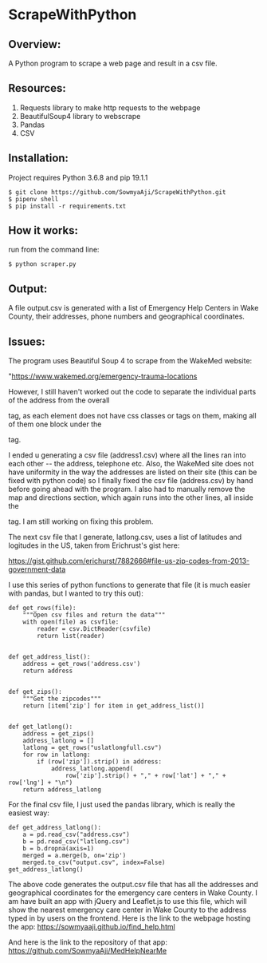 # ScrapeWithPython

## Overview:

A Python program to scrape a web page and result in a csv file. 

## Resources:

1. Requests library to make http requests to the webpage
2. BeautifulSoup4 library to webscrape
3. Pandas
3. CSV

## Installation:
Project requires Python 3.6.8 and pip 19.1.1

```
$ git clone https://github.com/SowmyaAji/ScrapeWithPython.git
$ pipenv shell
$ pip install -r requirements.txt

```
## How it works:

run from the command line:

```
$ python scraper.py

```

## Output:

A file output.csv is generated with a list of Emergency Help Centers in Wake County, their addresses,
phone numbers and geographical coordinates. 

## Issues:

The program uses Beautiful Soup 4 to scrape from the WakeMed website:

"https://www.wakemed.org/emergency-trauma-locations

However, I still haven't worked out the code to separate the individual parts of the address from
the overall <p> tag, as each element does not have css classes or tags on them, making all of them one 
block under the <p> tag. 

I ended u generating a csv file (address1.csv) where all the lines ran into each other -- the address, telephone etc. Also, the WakeMed site does not have uniformity in the way the addresses are listed on their site (this can be fixed with python code) so 
I finally fixed the csv file (address.csv) by hand before going ahead with the program. I also had to manually remove the map and directions section, which again runs into the other lines, all inside the <p> tag. I am still working on fixing this problem.


The next csv file that I generate, latlong.csv, uses a list of latitudes and logitudes in the US, taken from Erichrust's gist here:

https://gist.github.com/erichurst/7882666#file-us-zip-codes-from-2013-government-data

I use this series of python functions to generate that file (it is much easier with pandas, but I wanted to try this out):

```
def get_rows(file):
    """Open csv files and return the data"""
    with open(file) as csvfile:
        reader = csv.DictReader(csvfile)
        return list(reader)


def get_address_list():
    address = get_rows('address.csv')
    return address


def get_zips():
    """Get the zipcodes"""
    return [item['zip'] for item in get_address_list()]


def get_latlong():
    address = get_zips()
    address_latlong = []
    latlong = get_rows("uslatlongfull.csv")
    for row in latlong:
        if (row['zip']).strip() in address:
            address_latlong.append(
                row['zip'].strip() + "," + row['lat'] + "," + row['lng'] + "\n")
    return address_latlong
```

For the final csv file, I just used the pandas library, which is really the easiest way:


```
def get_address_latlong():
    a = pd.read_csv("address.csv")
    b = pd.read_csv("latlong.csv")
    b = b.dropna(axis=1)
    merged = a.merge(b, on='zip')
    merged.to_csv("output.csv", index=False)
get_address_latlong()

```

The above code generates the output.csv file that has all the addresses and geographical coordinates for the emergency care centers in Wake County. I am have built an app with jQuery and Leaflet.js to use this file, which will show the nearest emergency care center in Wake County to the address typed in by users on the frontend. Here is the link to the webpage hosting the app: https://sowmyaaji.github.io/find_help.html

And here is the link to the repository of that app: https://github.com/SowmyaAji/MedHelpNearMe





